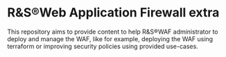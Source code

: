 # R&S®Web Application Firewall extra

This repository aims to provide content to help R&S®WAF administrator to deploy and manage the WAF, like for example, deploying the WAF using terraform or improving security policies using provided use-cases.

